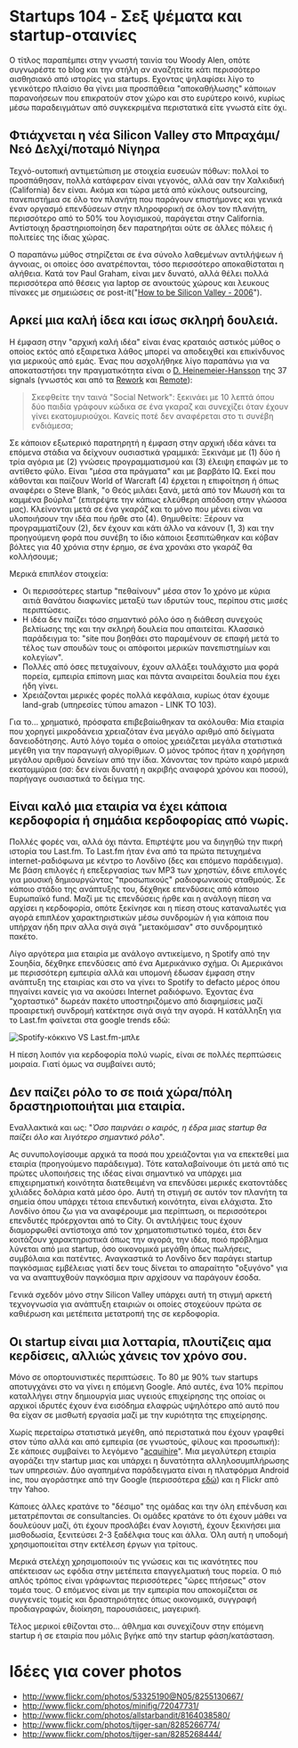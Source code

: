 # Startups 104 - Σεξ ψέματα και startup-οταινίες

Ο τίτλος παραπέμπει στην γνωστή ταινία του Woody Alen, οπότε συγνωρέστε το blog και την στήλη αν αναζητείτε κάτι περισσότερο αισθησιακό από ιστορίες για startups. Εχοντας ψηλαφίσει λίγο το γενικότερο πλαίσιο θα γίνει μια προσπάθεια "αποκαθήλωσης" κάποιων παρανοήσεων που επικρατούν στον χώρο και στο ευρύτερο κοινό, κυρίως μέσω παραδειγμάτων από συγκεκριμένα περιστατικά είτε γνωστά είτε όχι.

## Φτιάχνεται η νέα Silicon Valley στο Μπραχάμι/Νεό Δελχί/ποταμό Νίγηρα

Τεχνό-ουτοπική αντιμετώπιση με στοιχεία ευσευών πόθων: πολλοί το προσπάθησαν, πολλά κατάφεραν είναι γεγονός, αλλά σαν την Χαλκιδική (California) δεν είναι. Ακόμα και τώρα μετά από κύκλους outsourcing, πανεπιστήμια σε όλο τον πλανήτη που παράγουν επιστήμονες και γενικά έναν οργασμό επενδύσεων στην πληροφορική σε όλον τον πλανήτη, περισσότερο από το 50% του λογισμικού, παράγεται στην California. Αντίστοιχη δραστηριοποίηση δεν παρατηρήται ούτε σε άλλες πόλεις ή πολιτείες της ίδιας χώρας.

Ο παραπάνω μύθος στηρίζεται σε ένα σύνολο λαθεμένων αντιλήψεων ή άγνοιας, οι οποίες όσο ανατρέπονται, τόσο περισσότερο αποκαθίσταται η αλήθεια. Κατά τον Paul Graham, είναι μεν δυνατό, αλλά θέλει πολλά περισσότερα από θέσεις για laptop σε ανοικτούς χώρους και λευκους πίνακες με σημειώσεις σε post-it("[How to be Silicon Valley - 2006](http://www.paulgraham.com/siliconvalley.html)").

## Αρκεί μια καλή ίδεα και ίσως σκληρή δουλειά.

Η έμφαση στην "αρχική καλή ιδέα" είναι ένας κραταιός αστικός μύθος ο οποίος εκτός από εξαιρετικα λάθος μπορεί να αποδειχθεί και επικίνδυνος για μερικούς από εμάς. Ένας που ασχολήθηκε λίγο παραπάνω για να αποκαταστήσει την πραγματικότητα είναι ο [D. Heinemeier-Hansson](http://david.heinemeierhansson.com/) της 37 signals (γνωστός και από τα [Rework](http://37signals.com/rework/) και [Remote](http://37signals.com/remote/)): 

> Σκεφθείτε την ταινά "Social Network": ξεκινάει με 10 λεπτά όπου δύο παιδία γράφουν κώδικα σε ένα γκαραζ και συνεχίζει όταν έχουν γίνει εκατομυριούχοι. Κανείς ποτέ δεν αναφέρεται στο τι συνέβη ενδιάμεσα;

Σε κάποιον εξωτερικό παρατηρητή η έμφαση στην αρχική ιδέα κάνει τα επόμενα στάδια να δείχνουν ουσιαστικά γραμμικά: Ξεκινάμε με (1) δύο ή τρία αγόρια με (2) γνώσεις προγραμματισμού και (3) έλειψη επαφών με το αντίθετο φύλο. Είναι "μέσα στα πράγματα" και με βαρβάτο IQ. Εκεί που κάθονται και παίζουν World of Warcraft (4) έρχεται η επιφοίτηση ή όπως αναφέρει ο Steve Blank, "ο Θεός μιλάει ξανά, μετά από τον Μωυσή και τα καμμένα βούρλα" (επιτρέψτε την κάπως ελεύθερη απόδοση στην γλώσσα μας). Κλείνονται μετά σε ένα γκαράζ και το μόνο που μένει είναι να υλοποιήσουν την ιδέα που ήρθε στο (4). Θημυθείτε: Ξέρουν να προγραμματίζουν (2), δεν έχουν και κάτι άλλο να κάνουν (1, 3) και την προηγούμενη φορά που συνέβη το ίδιο κάποιοι ξεσπιτώθηκαν και κόβαν βόλτες για 40 χρόνια στην έρημο, σε ένα χρονάκι στο γκαράζ θα κολλήσουμε;

Μερικά επιπλέον στοιχεία:
* Οι περισσότερες startup "πεθαίνουν" μέσα στον 1ο χρόνο με κύρια αιτιά θανάτου διαφωνίες μεταξύ των ιδρυτών τους, περίπου στις μισές περιπτώσεις.
* Η ιδέα δεν παίζει τόσο σημαντικό ρόλο όσο η διάθεση συνεχούς βελτίωσης της και την σκληρή δουλεία που απαιτείται. Κλασσικό παράδειγμα το: "site που βοηθάει στο παραμένουν σε επαφή μετά το τέλος των σπουδών τους οι απόφοιτοι μερικών πανεπιστημίων και κολεγίων".
* Πολλές από όσες πετυχαίνουν, έχουν αλλάξει τουλάχιστο μια φορά πορεία, εμπειρία επίπονη μιας και πάντα αναιρείται δουλεία που έχει ήδη γίνει.
* Χρειάζονται μερικές φορές πολλά κεφάλαια, κυρίως όταν έχουμε land-grab (υπηρεσίες τύπου amazon - LINK TO 103).

Για το... χρηματικό, πρόσφατα επιβεβαίωθηκαν τα ακόλουθα: Μία εταιρία που χορηγεί μικροδάνεια χρειαζόταν ένα μεγάλο αριθμό από δείγματα δανειοδότησης. Αυτό λόγο τομέα ο οποίος χρειάζεται μεγάλα στατιστικά μεγέθη για την παραγωγή αλγορίθμων. Ο μόνος τρόπος ήταν η χορήγηση μεγάλου αριθμού δανείων από την ίδια. Χάνοντας τον πρώτο καιρό μερικά εκατομμύρια (σσ: δεν είναι δυνατή η ακριβής αναφορά χρόνου και ποσού), παρήγαγε ουσιαστικά το δείγμα της.

## Είναι καλό μια εταιρία να έχει κάποια κερδοφορία ή σημάδια κερδοφορίας από νωρίς.

Πολλές φορές ναι, αλλά όχι πάντα. Επιρτέψτε μου να διηγηθώ την πικρή ιστορία του Last.fm. To Last.fm ήταν ένα από τα πρώτα πετυχημένα internet-ραδιόφωνα με κέντρο το Λονδίνο (δες και επόμενο παράδειγμα). Με βάση επιλογές ή επεξεργασίας των MP3 των χρηστών, έδινε επιλογές για μουσική δημιουργώντας "προσωπικούς" ραδιοφωνικούς σταθμούς. Σε κάποιο στάδιο της ανάπτυξης του, δέχθηκε επενδύσεις από κάποιο Ευρωπαϊκό fund. Μαζί με τις επενδύσεις ήρθε και η ανάλογη πίεση να αρχίσει η κερδοφορία, οπότε ξεκίνησε και η πίεση στους καταναλωτές για αγορά επιπλέον χαρακτηριστικών μέσω συνδρομών ή για κάποια που υπήρχαν ήδη πριν αλλα σιγά σιγά "μετακόμισαν" στο συνδρομητικό πακέτο.

Λίγο αργότερα μια εταιρία με ανάλογο αντικείμενο, η Spotify από την Σουηδία, δέχθηκε επενδύσεις από ένα Αμερικάνικο σχήμα. Οι Αμερικάνοι με περισσότερη εμπειρία αλλά και υπομονή έδωσαν έμφαση στην ανάπτυξη της εταιρίας και στο να γίνει το Spotify το defacto μέρος όπου πηγαίνει κανείς για να ακούσει Internet ραδιόφωνο. Έχοντας ένα "χορταστικό" δωρεάν πακέτο υποστηριζόμενο από διαφημίσεις μαζί προαιρετική συνδρομή κατέκτησε σιγά σιγά την αγορά. Η κατάλληξη για το Last.fm φαίνεται στα google trends εδώ:

![Spotify-κόκκινο VS Last.fm-μπλε](https://dl.dropboxusercontent.com/u/1995706/cdn/blog/spotify-red_vs_lastfm-blue.png "Spotify - κόκκινο VS Last.fm - μπλε")

Η πίεση λοιπόν για κερδοφορία πολύ νωρίς, είναι σε πολλές περπτώσεις μοιραία. Γιατί όμως να συμβαίνει αυτό;

## Δεν παίζει ρόλο το σε ποιά χώρα/πόλη δραστηριοποιήται μια εταιρία.

Εναλλακτικά και ως: "*Όσο παιρνάει ο καιρός, η έδρα μιας startup θα παίζει όλο και λιγότερο σημαντικό ρόλο*".

Ας συνυπολογίσουμε αρχικά τα ποσά που χρειάζονται για να επεκτεθεί μια εταιρία (προηγούμενο παράδειγμα). Τότε καταλαβαίνουμε ότι μετά από τις πρώτες υλοποιήσεις της ιδέας είναι σημαντικό να υπάρχει μια επιχειρηματική κοινότητα διατεθειμένη να επενδύσει μερικές εκατοντάδες χιλιάδες δολάρια κατά μέσο όρο.
Αυτή τη στιγμή σε αυτόν τον πλανήτη τα σημεία όπου υπάρχει τέτοια επενδυτική κοινότητα, είναι ελάχιστα. Στο Λονδίνο όπου ζω για να αναφέρουμε μια περίπτωση, οι περισσότεροι επενδυτές πρόερχονται από το City. Οι αντιλήψεις τους έχουν διαμορφωθεί αντίστοιχα από τον χρηματοπιστωτικό τομέα, έτσι δεν κοιτάζουν χαρακτηριστικά όπως την αγορά, την ιδέα, ποιό πρόβλημα λύνεται από μια startup, όσο οικονομικά μεγάθη όπως πωλήσεις, συμβόλαια και πατέντες. Αναγκαστικά το Λονδίνο δεν παράγει startup παγκόσμιας εμβέλειας γιατί δεν τους δίνεται το απαραίτητο "οξυγόνο" για να να αναπτυχθούν παγκόσμια πριν αρχίσουν να παράγουν έσοδα.

Γενικά σχεδόν μόνο στην Silicon Valley υπάρχει αυτή τη στιγμή αρκετή τεχνογνωσία για ανάπτυξη εταιριών οι οποίες στοχεύουν πρώτα σε καθιέρωση και μετέπειτα μετατροπή της σε κερδοφορία.

## Οι startup είναι μια λοτταρία, πλουτίζεις αμα κερδίσεις, αλλιώς χάνεις τον χρόνο σου.

Μόνο σε οπορτουνιστικές περιπτώσεις. Το 80 με 90% των startups αποτυγχάνει στο να γίνει η επόμενη Google. Από αυτές, ένα 10% περίπου καταλλήγει στην δημιουργία μιας υγειούς επιχείρησης της οποίας οι αρχικοί ιδρυτές έχουν ένα εισόδημα ελαφρώς υψηλότερο από αυτό που θα είχαν σε μισθωτή εργασία μαζί με την κυριότητα της επιχείρησης.

Χωρίς περεταίρω στατιστικά μεγέθη, από περιστατικά που έχουν γραφθεί στον τύπο αλλά και από εμπειρία (σε γνωστούς, φίλους και προσωπική): Σε κάποιες συμβαίνει το λεγόμενο "[acquihire](http://en.wikipedia.org/wiki/Acqui-hiring)". Μια μεγαλύτερη εταιρία αγοράζει την startup μιας και υπάρχει η δυνατότητα αλληλοσυμπλήρωσης των υπηρεσιών. Δύο αγαπημένα παράδειγματα είναι η πλατφόρμα Android inc, που αγοράστηκε από την Google (περισσότερα [εδώ](http://www.businessweek.com/stories/2005-08-16/google-buys-android-for-its-mobile-arsenal)) και η Flickr από την Yahoo.

Κάποιες άλλες κρατάνε το "δέσιμο" της ομάδας και την όλη επένδυση και μετατρέπονται σε consultancies. Οι ομάδες κρατάνε το ότι έχουν μάθει να δουλεύουν μαζί, ότι έχουν προσλάβει έναν λογιστή, έχουν ξεκινήσει μια μισθοδωσία, ξενιτεύσει 2-3 ξαδέλφια τους και άλλα. Όλη αυτή η υποδομή χρησιμοποιείται στην εκτέλεση έργων για τρίτους.

Μερικά στελέχη χρησιμοποιούν τις γνώσεις και τις ικανότητες που απέκτεισαν ως εφόδια στην μετέπειτα επαγγελματική τους πορεία. Ο πιό απλός τρόπος είναι γράφωντας περισσότερες "ώρες πτήσεως" στον τομέα τους. Ο επόμενος είναι με την εμπειρία που αποκομίζεται σε συγγενείς τομείς και δραστηριότητες όπως οικονομικά, συγγραφή προδιαγραφών, διοίκηση, παρουσιάσεις, μαγειρική.

Τέλος μερικοί εθίζονται στο... άθλημα και συνεχίζουν στην επόμενη startup ή σε εταιρία που μόλις βγήκε από την startup φάση/κατάσταση.


# Ιδέες για cover photos

* http://www.flickr.com/photos/53325190@N05/8255130667/
* http://www.flickr.com/photos/minifig/72047731/
* http://www.flickr.com/photos/allstarbandit/8164038580/
* http://www.flickr.com/photos/tijger-san/8285266774/
* http://www.flickr.com/photos/tijger-san/8285268444/
